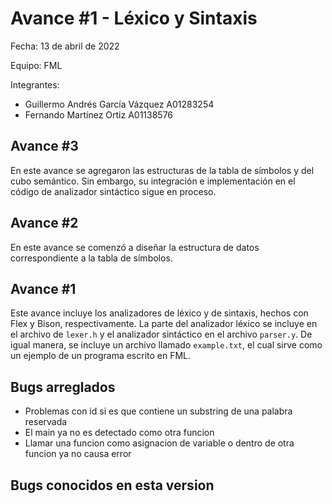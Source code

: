 # Avance #1 - Léxico y Sintaxis

Fecha: 13 de abril de 2022

Equipo: FML

Integrantes:
- Guillermo Andrés García Vázquez A01283254
- Fernando Martínez Ortiz A01138576

## Avance #3
En este avance se agregaron las estructuras de la tabla de símbolos y del cubo semántico. Sin embargo, su integración e implementación en el código de analizador sintáctico sigue en proceso.

## Avance #2
En este avance se comenzó a diseñar la estructura de datos correspondiente a la tabla de símbolos.

## Avance #1
Este avance incluye los analizadores de léxico y de sintaxis, hechos con Flex y Bison, respectivamente.
La parte del analizador léxico se incluye en el archivo de `lexer.h` y el analizador sintáctico en el archivo `parser.y`.
De igual manera, se incluye un archivo llamado `example.txt`, el cual sirve como un ejemplo de un programa escrito en FML.

## Bugs arreglados
- Problemas con id si es que contiene un substring de una palabra reservada
- El main ya no es detectado como otra funcion
- Llamar una funcion como asignacion de variable o dentro de otra funcion ya no causa error

## Bugs conocidos en esta version

